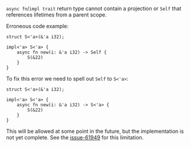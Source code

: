 `async fn`/`impl trait` return type cannot contain a projection
or `Self` that references lifetimes from a parent scope.

Erroneous code example:

```compile_fail,E0754,edition2018
struct S<'a>(&'a i32);

impl<'a> S<'a> {
    async fn new(i: &'a i32) -> Self {
        S(&22)
    }
}
```

To fix this error we need to spell out `Self` to `S<'a>`:

```edition2018
struct S<'a>(&'a i32);

impl<'a> S<'a> {
    async fn new(i: &'a i32) -> S<'a> {
        S(&22)
    }
}
```

This will be allowed at some point in the future,
but the implementation is not yet complete.
See the [issue-61949] for this limitation.

[issue-61949]: https://github.com/rust-lang/rust/issues/61949
